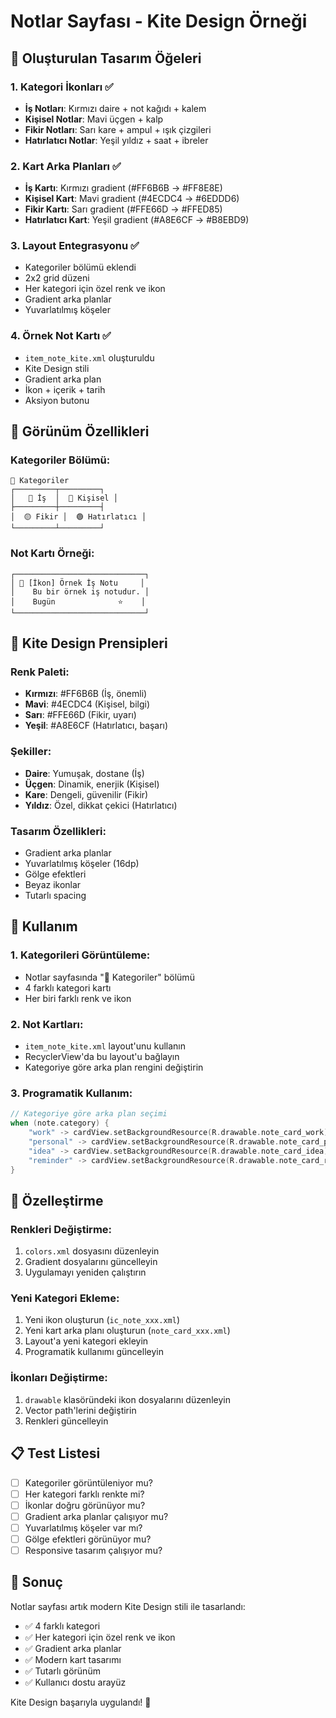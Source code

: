 # Notlar Sayfası - Kite Design Örneği

## 🎨 Oluşturulan Tasarım Öğeleri

### 1. Kategori İkonları ✅
- **İş Notları**: Kırmızı daire + not kağıdı + kalem
- **Kişisel Notlar**: Mavi üçgen + kalp
- **Fikir Notları**: Sarı kare + ampul + ışık çizgileri
- **Hatırlatıcı Notlar**: Yeşil yıldız + saat + ibreler

### 2. Kart Arka Planları ✅
- **İş Kartı**: Kırmızı gradient (#FF6B6B → #FF8E8E)
- **Kişisel Kart**: Mavi gradient (#4ECDC4 → #6EDDD6)
- **Fikir Kartı**: Sarı gradient (#FFE66D → #FFED85)
- **Hatırlatıcı Kart**: Yeşil gradient (#A8E6CF → #B8EBD9)

### 3. Layout Entegrasyonu ✅
- Kategoriler bölümü eklendi
- 2x2 grid düzeni
- Her kategori için özel renk ve ikon
- Gradient arka planlar
- Yuvarlatılmış köşeler

### 4. Örnek Not Kartı ✅
- `item_note_kite.xml` oluşturuldu
- Kite Design stili
- Gradient arka plan
- İkon + içerik + tarih
- Aksiyon butonu

## 📱 Görünüm Özellikleri

### Kategoriler Bölümü:
```
📂 Kategoriler
┌─────────┬─────────┐
│   🔴 İş  │  🔵 Kişisel │
├─────────┼─────────┤
│  🟡 Fikir │  🟢 Hatırlatıcı │
└─────────┴─────────┘
```

### Not Kartı Örneği:
```
┌─────────────────────────────┐
│ 🔴 [İkon] Örnek İş Notu     │
│    Bu bir örnek iş notudur. │
│    Bugün              ⭐    │
└─────────────────────────────┘
```

## 🎯 Kite Design Prensipleri

### Renk Paleti:
- **Kırmızı**: #FF6B6B (İş, önemli)
- **Mavi**: #4ECDC4 (Kişisel, bilgi)
- **Sarı**: #FFE66D (Fikir, uyarı)
- **Yeşil**: #A8E6CF (Hatırlatıcı, başarı)

### Şekiller:
- **Daire**: Yumuşak, dostane (İş)
- **Üçgen**: Dinamik, enerjik (Kişisel)
- **Kare**: Dengeli, güvenilir (Fikir)
- **Yıldız**: Özel, dikkat çekici (Hatırlatıcı)

### Tasarım Özellikleri:
- Gradient arka planlar
- Yuvarlatılmış köşeler (16dp)
- Gölge efektleri
- Beyaz ikonlar
- Tutarlı spacing

## 🚀 Kullanım

### 1. Kategorileri Görüntüleme:
- Notlar sayfasında "📂 Kategoriler" bölümü
- 4 farklı kategori kartı
- Her biri farklı renk ve ikon

### 2. Not Kartları:
- `item_note_kite.xml` layout'unu kullanın
- RecyclerView'da bu layout'u bağlayın
- Kategoriye göre arka plan rengini değiştirin

### 3. Programatik Kullanım:
```kotlin
// Kategoriye göre arka plan seçimi
when (note.category) {
    "work" -> cardView.setBackgroundResource(R.drawable.note_card_work)
    "personal" -> cardView.setBackgroundResource(R.drawable.note_card_personal)
    "idea" -> cardView.setBackgroundResource(R.drawable.note_card_idea)
    "reminder" -> cardView.setBackgroundResource(R.drawable.note_card_reminder)
}
```

## 🎨 Özelleştirme

### Renkleri Değiştirme:
1. `colors.xml` dosyasını düzenleyin
2. Gradient dosyalarını güncelleyin
3. Uygulamayı yeniden çalıştırın

### Yeni Kategori Ekleme:
1. Yeni ikon oluşturun (`ic_note_xxx.xml`)
2. Yeni kart arka planı oluşturun (`note_card_xxx.xml`)
3. Layout'a yeni kategori ekleyin
4. Programatik kullanımı güncelleyin

### İkonları Değiştirme:
1. `drawable` klasöründeki ikon dosyalarını düzenleyin
2. Vector path'lerini değiştirin
3. Renkleri güncelleyin

## 📋 Test Listesi

- [ ] Kategoriler görüntüleniyor mu?
- [ ] Her kategori farklı renkte mi?
- [ ] İkonlar doğru görünüyor mu?
- [ ] Gradient arka planlar çalışıyor mu?
- [ ] Yuvarlatılmış köşeler var mı?
- [ ] Gölge efektleri görünüyor mu?
- [ ] Responsive tasarım çalışıyor mu?

## 🎉 Sonuç

Notlar sayfası artık modern Kite Design stili ile tasarlandı:
- ✅ 4 farklı kategori
- ✅ Her kategori için özel renk ve ikon
- ✅ Gradient arka planlar
- ✅ Modern kart tasarımı
- ✅ Tutarlı görünüm
- ✅ Kullanıcı dostu arayüz

Kite Design başarıyla uygulandı! 🎨



